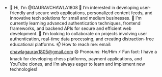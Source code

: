 - 👋 Hi, I’m @GAURAVCHAWLA1808
👀 I’m interested in developing user-friendly and secure web applications, personalized content feeds, and innovative tech solutions for small and medium businesses.
🌱 I’m currently learning advanced authentication techniques, frontend frameworks, and backend APIs for secure and efficient web development.
💞️ I’m looking to collaborate on projects involving user authentication, real-time data processing, and creating distraction-free educational platforms.
📫 How to reach me: email: chawlagaurav1805@gmail.com
😄 Pronouns: He/Him
⚡ Fun fact: I have a knack for developing chess platforms, payment applications, and YouTube clones, and I’m always eager to learn and implement new technologies!

<!---
GAURAVCHAWLA1808/GAURAVCHAWLA1808 is a ✨ special ✨ repository because its `README.md` (this file) appears on your GitHub profile.
You can click the Preview link to take a look at your changes.
--->
